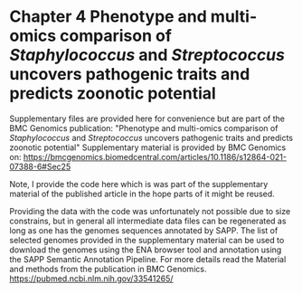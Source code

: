 # Chapter 4  Phenotype and multi-omics comparison of *Staphylococcus* and *Streptococcus* uncovers pathogenic traits and predicts zoonotic potential
Supplementary files are provided here for convenience but are part of the BMC Genomics publication:
"Phenotype and multi-omics comparison of *Staphylococcus* and *Streptococcus* uncovers pathogenic traits and predicts zoonotic potential"
Supplementary material is provided by BMC Genomics on:
https://bmcgenomics.biomedcentral.com/articles/10.1186/s12864-021-07388-6#Sec25

Note, I provide the code here which is was part of the supplementary material of the published article in the hope parts of it might be reused.

Providing the data with the code was unfortunately not possible due to size constrains, but in general all intermediate data files can be regenerated as long as one has the genomes sequences annotated by SAPP.
The list of selected genomes provided in the supplementary material can be used to download the genomes using the ENA browser tool and annotation using the SAPP Semantic Annotation Pipeline.
For more details read the Material and methods from the publication in BMC Genomics.
https://pubmed.ncbi.nlm.nih.gov/33541265/


